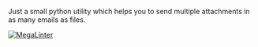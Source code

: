 Just a small python utility which helps you to send multiple attachments in as many emails as files.

[![MegaLinter](https://github.com/Barry1/multi_attach_mail/actions/workflows/mega-linter.yml/badge.svg)](https://github.com/Barry1/multi_attach_mail/actions/workflows/mega-linter.yml)
